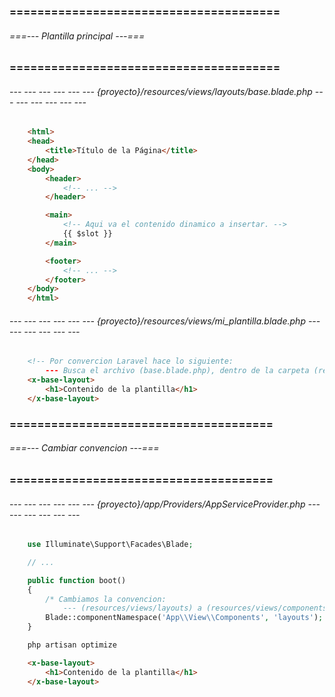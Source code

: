 ### ======================================= ###
###### ===--- Plantilla principal ---=== ######
### ======================================= ###

###### --- --- --- --- --- --- {proyecto}/resources/views/layouts/base.blade.php --- --- --- --- --- --- ######

```html
    <html>
    <head>
        <title>Título de la Página</title>
    </head>
    <body>
        <header>
            <!-- ... -->
        </header>

        <main>
            <!-- Aqui va el contenido dinamico a insertar. -->
            {{ $slot }}
        </main>

        <footer>
            <!-- ... -->
        </footer>
    </body>
    </html>
```

###### --- --- --- --- --- --- {proyecto}/resources/views/mi_plantilla.blade.php --- --- --- --- --- --- ######

```html
    <!-- Por convercion Laravel hace lo siguiente: 
        --- Busca el archivo (base.blade.php), dentro de la carpeta (resources/views/layouts). -->
    <x-base-layout>
        <h1>Contenido de la plantilla</h1>
    </x-base-layout>
```

### ====================================== ###
###### ===--- Cambiar convencion ---=== ######
### ====================================== ###

###### --- --- --- --- --- --- {proyecto}/app/Providers/AppServiceProvider.php --- --- --- --- --- --- ######

```php
    use Illuminate\Support\Facades\Blade;

    // ...

    public function boot()
    {
        /* Cambiamos la convencion: 
            --- (resources/views/layouts) a (resources/views/components/layouts). */
        Blade::componentNamespace('App\\View\\Components', 'layouts');
    }
```
<!-- Ahora debemos ejecutar el comando para que se actualice la caché de Blade y se reflejen los cambios en la 
resolución de componentes -->

```bat
    php artisan optimize
```

<!-- Ahora por convencion Laravel buscara las plantillas en: 
    --- (resources/views/components/layouts). -->

```html
    <x-base-layout>
        <h1>Contenido de la plantilla</h1>
    </x-base-layout>
```